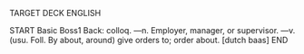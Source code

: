 TARGET DECK
ENGLISH

START
Basic
Boss1
Back: colloq. —n. Employer, manager, or supervisor. —v. (usu. Foll. By about, around) give orders to; order about. [dutch baas]
END
